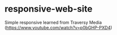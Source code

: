 # responsive-web-site
Simple responsive learned from Traversy Media (https://www.youtube.com/watch?v=p0bGHP-PXD4)
